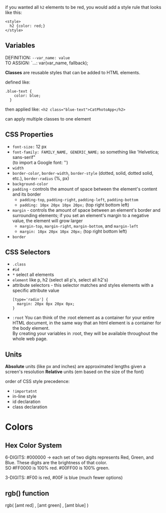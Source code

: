 if you wanted all `h2` elements to be red, you would add a style rule that looks like this:

```
<style>
  h2 {color: red;}
</style>
```

## Variables

DEFINITION: `--var_name: value`  
TO ASSIGN: `...: var(var_name, fallback);


**Classes** are reusable styles that can be added to HTML elements.

defined like:
```
.blue-text {
    color: blue;
  }
```

then applied like:
`<h2 class="blue-text">CatPhotoApp</h2>`

can apply multiple classes to one element

## CSS Properties

- `font-size:` 12 px  
- `font-family: FAMILY_NAME, GENERIC_NAME;` so something like 'Helvetica; sans-serif"  
(to import a Google font: '<link href="https://fonts.googleapis.com/css?family=FONT_NAME" rel="stylesheet" type="text/css">')
- `width`
- `border-color`, `border-width`, `border-style` (dotted, solid, dotted solid, etc.), `border-radius` (%, px)
- `background-color`
- `padding` - controls the amount of space between the element's content and its border
  - `padding-top`, `padding-right`, `padding-left`, `padding-bottom`
  - `padding: 10px 20px 10px 20px;` (top right bottom left)
- `margin` - controls the amount of space between an element's border and surrounding elements; if you set an element's margin to a negative value, the element will grow larger
  - `margin-top`, `margin-right`, `margin-bottom`, and `margin-left`
  - `margin: 10px 20px 10px 20px;` (top right bottom left)
- `border`

## CSS Selectors

- `.class`
- `#id`
- `*` select all elements
- `element` like p, h2 (select all p's, select all h2's)
- attribute selectors - this selector matches and styles elements with a specific attribute value
  ```
  [type='radio'] {
    margin: 20px 0px 20px 0px;
  }
  ```
- `:root` 
  You can think of the :root element as a container for your entire HTML document, in the same way that an html element is a container for the body element.  
  By creating your variables in :root, they will be available throughout the whole web page.

## Units

**Absolute** units (like px and inches) are approximated lengths given a screen's resolution
**Relative** units (em based on the size of the font)


order of CSS style precedence:
- `!importatnt`
- in-line style
- id declaration
- class declaration

# Colors

## Hex Color System

6-DIGITS: #000000 -> each set of two digits represents Red, Green, and Blue. These digits are the brightness of that color.  
SO #FF0000 is 100% red. #00FF00 is 100% green.

3-DIGITS: #F00 is red, #00F is blue (much fewer options)

## rgb() function

rgb( [amt red] , [amt green] , [amt blue] )
